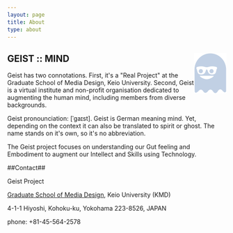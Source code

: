 ```yaml
---
layout: page
title: About
type: about
---
```


## GEIST :: MIND <img style="float: right;" src="/images/logo_nt.svg">

Geist has two connotations. First, it's a "Real Project" at the Graduate School of Media Design, Keio University. Second, Geist is a virtual institute and non-profit organisation dedicated to augmenting the human mind, including members from diverse backgrounds.

Geist pronounciation: [ˈɡaɪst]. Geist is German meaning mind. Yet, depending on the context it can also be translated to spirit or ghost. The name stands on it's own, so it's no abbreviation.

The Geist project focuses on understanding our Gut feeling and Embodiment to augment our Intellect and Skills using Technology.

##Contact##

Geist Project

[Graduate School of Media Design](http://www.kmd.keio.ac.jp),
Keio University (KMD)

4-1-1 Hiyoshi, Kohoku-ku, Yokohama 223-8526, JAPAN

phone: +81-45-564-2578
